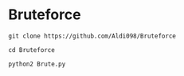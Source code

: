 # Bruteforce

```git clone https://github.com/Aldi098/Bruteforce ```

```cd Bruteforce```
 
```python2 Brute.py```
